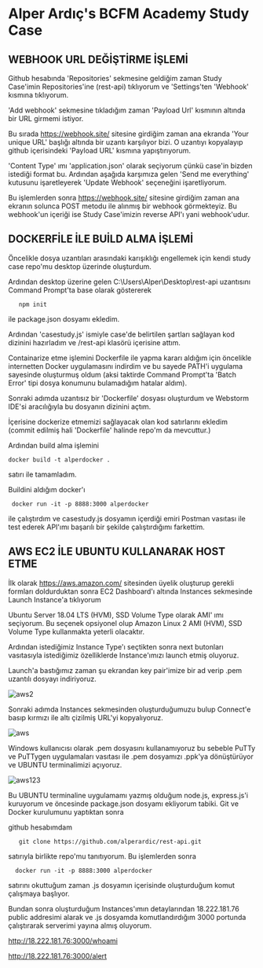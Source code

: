 # Alper Ardıç's  BCFM Academy Study Case


 ## WEBHOOK URL DEĞİŞTİRME İŞLEMİ

   Github hesabında 'Repositories' sekmesine geldiğim zaman Study Case'imin Repositories'ine (rest-api) tıklıyorum ve 'Settings'ten 'Webhook' kısmına tıklıyorum. 
   
  'Add webhook' sekmesine tıkladığım zaman 'Payload Url' kısmının altında bir URL girmemi istiyor. 
   
   Bu sırada https://webhook.site/ sitesine girdiğim zaman ana ekranda 'Your unique URL' başlığı altında bir uzantı karşılıyor bizi. O uzantıyı kopyalayıp github içerisindeki 'Payload URL' kısmına yapıştırıyorum. 
    
   'Content Type' ımı 'application.json' olarak seçiyorum çünkü case'in bizden istediği format bu. Ardından aşağıda karşımıza gelen 'Send me everything' kutusunu işaretleyerek 'Update Webhook' seçeneğini işaretliyorum. 
   
   Bu işlemlerden sonra https://webhook.site/ sitesine girdiğim zaman ana ekranın solunca POST metodu ile alınmış bir webhook görmekteyiz. Bu webhook'un içeriği ise Study Case'imizin reverse API'ı yani webhook'udur.

## DOCKERFİLE İLE BUİLD ALMA İŞLEMİ

   Öncelikle dosya uzantıları arasındaki karışıklığı engellemek için kendi study case repo'mu desktop üzerinde oluşturdum. 
  
   Ardından desktop üzerine gelen C:\Users\Alper\Desktop\rest-api uzantısını Command Prompt'ta base olarak göstererek  
    
     
       npm init
     
   
   ile package.json dosyamı ekledim. 
  
   Ardından 'casestudy.js' ismiyle case'de belirtilen şartları sağlayan kod dizinini hazırladım ve /rest-api klasörü içerisine attım. 
   
   Containarize etme işlemini Dockerfile ile yapma kararı aldığım için öncelikle internetten Docker uygulamasını indirdim ve bu sayede PATH'i uygulama sayesinde oluşturmuş oldum (aksi taktirde Command Prompt'ta 'Batch Error' tipi dosya konumunu bulamadığım hatalar aldım). 
    
   Sonraki adımda uzantısız bir 'Dockerfile' dosyası oluşturdum ve Webstorm IDE'si aracılığıyla bu dosyanın dizinini açtım. 
    
   İçerisine dockerize etmemizi sağlayacak olan kod satırlarını ekledim (commit edilmiş hali 'Dockerfile' halinde repo'm da mevcuttur.) 
    
   Ardından build alma işlemini 
   
   
    docker build -t alperdocker .
   
   
   satırı ile tamamladım. 
    
   Buildini aldığım docker'ı
    
    
     docker run -it -p 8888:3000 alperdocker
    
    
   ile çalıştırdım ve casestudy.js dosyamın içerdiği emiri Postman vasıtası ile test ederek API'ımı başarılı bir şekilde çalıştırdığımı farkettim.  


 ## AWS EC2 İLE UBUNTU KULLANARAK HOST ETME
 
   İlk olarak https://aws.amazon.com/ sitesinden üyelik oluşturup gerekli formları doldurduktan sonra EC2 Dashboard'ı altında Instances sekmesinde Launch Instance'a tıklıyorum
   
   Ubuntu Server 18.04 LTS (HVM), SSD Volume Type olarak AMI' ımı seçiyorum. Bu seçenek opsiyonel olup Amazon Linux 2 AMI (HVM), SSD Volume Type kullanmakta yeterli olacaktır.
   
   Ardından istediğimiz Instance Type'ı seçtikten sonra next butonları vasıtasıyla istediğimiz özelliklerde Instance'ımızı launch etmiş oluyoruz.
   
   Launch'a bastığımız zaman şu ekrandan key pair'imize bir ad verip .pem uzantılı dosyayı indiriyoruz. 
   
   ![aws2](https://user-images.githubusercontent.com/77046207/112444757-72101c00-8d5f-11eb-8360-669707a219d6.png)

   Sonraki adımda Instances sekmesinden oluşturduğumuzu bulup Connect'e basıp kırmızı ile altı çizilmiş URL'yi kopyalıyoruz.
   
   ![aws](https://user-images.githubusercontent.com/77046207/112444255-e5fdf480-8d5e-11eb-9dec-cbbe77c6d182.png)

   Windows kullanıcısı olarak .pem dosyasını kullanamıyoruz bu sebeble PuTTy ve PuTTygen uygulamaları vasıtası ile .pem dosyamızı .ppk'ya dönüştürüyor ve UBUNTU terminalimizi açıyoruz. 
   
   ![aws123](https://user-images.githubusercontent.com/77046207/112445239-f793cc00-8d5f-11eb-9586-c41b84ed799f.png)

  Bu UBUNTU terminaline uygulamamı  yazmış olduğum node.js, express.js'i kuruyorum ve öncesinde package.json dosyamı ekliyorum tabiki. Git ve Docker kurulumunu yaptıktan sonra 
  
  github hesabımdam 
        
       git clone https://github.com/alperardic/rest-api.git 
       
  satırıyla birlikte repo'mu tanıtıyorum. Bu işlemlerden sonra 
  
      docker run -it -p 8888:3000 alperdocker 
      
  satırını okuttuğum zaman .js dosyamın içerisinde oluşturduğum komut çalışmaya başlıyor.
  
  Bundan sonra oluşturduğum Instances'ımın detaylarından 18.222.181.76 public addresimi alarak ve .js dosyamda komutlandırdığım 3000 portunda çalıştırarak serverimi yayına almış oluyorum. 
  
  http://18.222.181.76:3000/whoami
  
  http://18.222.181.76:3000/alert
       
       
